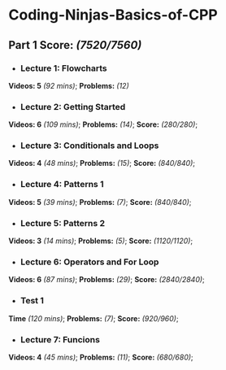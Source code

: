 # Coding-Ninjas-Basics-of-CPP

 ## Part 1 **Score:** *(7520/7560)* 
 
 * ### Lecture 1: Flowcharts
 **Videos: 5** *(92 mins)*;
 **Problems:** *(12)*
  
 * ### Lecture 2: Getting Started
 **Videos: 6** *(109 mins)*;
 **Problems:** *(14)*;
 **Score:** *(280/280)*;
 
 * ### Lecture 3: Conditionals and Loops
 **Videos: 4** *(48 mins)*;
 **Problems:** *(15)*;
 **Score:** *(840/840)*;
 
 * ### Lecture 4: Patterns 1
 **Videos: 5** *(39 mins)*;
 **Problems:** *(7)*;
 **Score:** *(840/840)*;
 
 * ### Lecture 5: Patterns 2
 **Videos: 3** *(14 mins)*;
 **Problems:** *(5)*;
 **Score:** *(1120/1120)*;
 
 * ### Lecture 6: Operators and For Loop
 **Videos: 6** *(87 mins)*;
 **Problems:** *(29)*;
 **Score:** *(2840/2840)*;
  
 * ### Test 1
 **Time** *(120 mins)*;
 **Problems:** *(7)*;
 **Score:** *(920/960)*;
 
 * ### Lecture 7: Funcions
 **Videos: 4** *(45 mins)*;
 **Problems:** *(11)*;
 **Score:** *(680/680)*;
